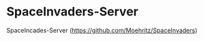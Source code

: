 SpaceInvaders-Server
====================

SpaceIncades-Server (https://github.com/Moehritz/SpaceInvaders)
